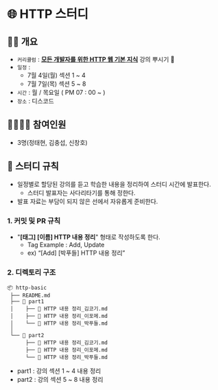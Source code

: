 # 🌐 HTTP 스터디

## 👨‍🏫 개요

- `커리큘럼` : **[모든 개발자를 위한 HTTP 웹 기본 지식](https://www.inflearn.com/course/http-웹-네트워크)** 강의 뿌시기 👊
- `일정` :
  - 7월 4일(월) 섹션 1 ~ 4
  - 7월 7일(목) 섹션 5 ~ 8
- `시간` : 월 / 목요일 ( PM 07 : 00 ~ )
- `장소` : 디스코드

## 👨‍👨‍👦‍👦 참여인원

- 3명(정태현, 김충섭, 신창호)

## 🤙 스터디 규칙

- 일정별로 할당된 강의를 듣고 학습한 내용을 정리하여 스터디 시간에 발표한다.
  - 스터디 발표자는 사다리타기를 통해 정한다.
- 발표 자료는 부담이 되지 않은 선에서 자유롭게 준비한다.

### 1. 커밋 및 PR 규칙

- "**[태그] [이름] HTTP 내용 정리**" 형태로 작성하도록 한다.
  - Tag Example : Add, Update
  - ex) “[Add] [박푸들] HTTP 내용 정리”

### 2. 디렉토리 구조

```
📦 http-basic
 ├── README.md
 ├── 📁 part1
 │    ├── 📝 HTTP 내용 정리_김코기.md
 │    ├── 📝 HTTP 내용 정리_이포메.md
 │    └── 📝 HTTP 내용 정리_박푸들.md
 │ 
 └── 📁 part2
      ├── 📝 HTTP 내용 정리_김코기.md
      ├── 📝 HTTP 내용 정리_이포메.md
      └── 📝 HTTP 내용 정리_박푸들.md
```

- part1 : 강의 섹션 1 ~ 4 내용 정리
- part2 : 강의 섹션 5 ~ 8 내용 정리